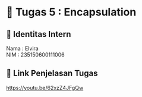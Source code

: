 # 📁 Tugas 5 : Encapsulation

## 👤 Identitas Intern
Nama : Elvira             
NIM  : 235150600111006

## 🔗 Link Penjelasan Tugas

https://youtu.be/62xzZ4JFgQw

